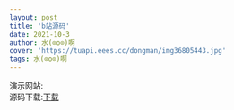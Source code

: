 ```yaml
---
layout: post
title: 'b站源码'
date: 2021-10-3
author: 水(⊙o⊙)啊
cover: 'https://tuapi.eees.cc/dongman/img36805443.jpg'
tags: 水(⊙o⊙)啊
---
```

演示网站:<a href='http://www.shuia.ml/'></a>
<br>
源码下载:<a href="https://fuckyoumom.lanzoui.com/iGl1iutv5wh
">下载</a>
